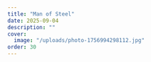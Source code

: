 ```yaml
---
title: "Man of Steel"
date: 2025-09-04
description: ""
cover:
  image: "/uploads/photo-1756994298112.jpg"
order: 30
---
```


